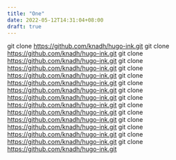 ```yaml
---
title: "One"
date: 2022-05-12T14:31:04+08:00
draft: true
---
```


git clone https://github.com/knadh/hugo-ink.git
git clone https://github.com/knadh/hugo-ink.git
git clone https://github.com/knadh/hugo-ink.git
git clone https://github.com/knadh/hugo-ink.git
git clone https://github.com/knadh/hugo-ink.git
git clone https://github.com/knadh/hugo-ink.git
git clone https://github.com/knadh/hugo-ink.git
git clone https://github.com/knadh/hugo-ink.git
git clone https://github.com/knadh/hugo-ink.git
git clone https://github.com/knadh/hugo-ink.git
git clone https://github.com/knadh/hugo-ink.git
git clone https://github.com/knadh/hugo-ink.git
git clone https://github.com/knadh/hugo-ink.git
git clone https://github.com/knadh/hugo-ink.git
git clone https://github.com/knadh/hugo-ink.git
